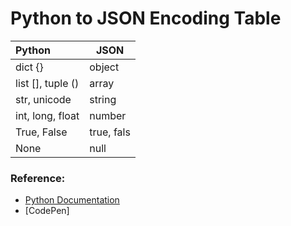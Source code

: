 # Python to JSON Encoding Table

| Python            | JSON       |
| :---------------- | ---------- |
| dict {}           | object     |
| list [], tuple () | array      |
| str, unicode      | string     |
| int, long, float  | number     |
| True, False       | true, fals |
| None              | null       |

### Reference:

 * [Python Documentation]
 * [CodePen]

[Python Documentation]:https://docs.python.org/3/library/json.html
